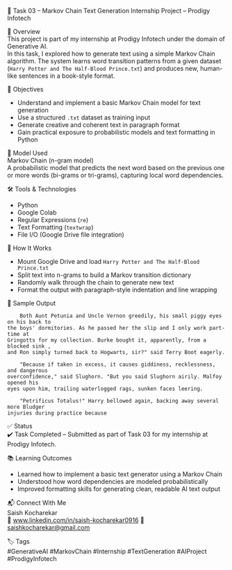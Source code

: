 
🎨 Task 03 – Markov Chain Text Generation
Internship Project – Prodigy Infotech

📌 Overview  
This project is part of my internship at Prodigy Infotech under the domain of Generative AI.  
In this task, I explored how to generate text using a simple Markov Chain algorithm. The system learns word transition patterns from a given dataset (`Harry Potter and The Half-Blood Prince.txt`) and produces new, human-like sentences in a book-style format.

🎯 Objectives  
- Understand and implement a basic Markov Chain model for text generation  
- Use a structured `.txt` dataset as training input  
- Generate creative and coherent text in paragraph format  
- Gain practical exposure to probabilistic models and text formatting in Python  

🧠 Model Used  
Markov Chain (n-gram model)  
A probabilistic model that predicts the next word based on the previous one or more words (bi-grams or tri-grams), capturing local word dependencies.

🛠️ Tools & Technologies  
- Python  
- Google Colab  
- Regular Expressions (`re`)  
- Text Formatting (`textwrap`)  
- File I/O (Google Drive file integration)

🚀 How It Works  
- Mount Google Drive and load `Harry Potter and The Half-Blood Prince.txt`  
- Split text into n-grams to build a Markov transition dictionary  
- Randomly walk through the chain to generate new text  
- Format the output with paragraph-style indentation and line wrapping  

📘 Sample Output  
```
    Both Aunt Petunia and Uncle Vernon greedily, his small piggy eyes on his back to
the boys' dormitories. As he passed her the slip and I only work part-time at
Gringotts for my collection. Burke bought it, apparently, from a blocked sink ,
and Ron simply turned back to Hogwarts, sir?" said Terry Boot eagerly.

    "Because if taken in excess, it causes giddiness, recklessness, and dangerous
overconfidence," said Slughorn. "But you said Slughorn airily. Malfoy opened his
eyes upon him, trailing waterlogged rags, sunken faces leering.

    "Petrificus Totalus!" Harry bellowed again, backing away several more Bludger
injuries during practice because
```

✅ Status  
✔️ Task Completed – Submitted as part of Task 03 for my internship at Prodigy Infotech.

📚 Learning Outcomes  
- Learned how to implement a basic text generator using a Markov Chain  
- Understood how word dependencies are modeled probabilistically  
- Improved formatting skills for generating clean, readable AI text output  

📬 Connect With Me  
  Saish Kocharekar  
  🔗 www.linkedin.com/in/saish-kocharekar0916
  📧saishkocharekar@gmail.com

🏷️ Tags  
#GenerativeAI #MarkovChain #Internship #TextGeneration #AIProject #ProdigyInfotech
